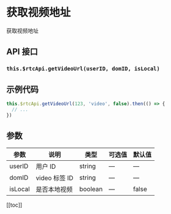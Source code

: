 # 获取视频地址

获取视频地址

## API 接口

### `this.$rtcApi.getVideoUrl(userID, domID, isLocal)`

## 示例代码

```js
this.$rtcApi.getVideoUrl(123, 'video', false).then(() => {
  // ...
})
```

## 参数

| 参数    | 说明          | 类型    | 可选值 | 默认值 |
| ------- | ------------- | ------- | ------ | ------ |
| userID  | 用户 ID       | string  | —      | —      |
| domID   | video 标签 ID | string  | —      | —      |
| isLocal | 是否本地视频  | boolean | —      | false  |

[[toc]]
